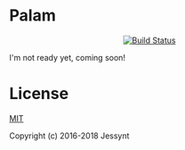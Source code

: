 # Palam

<p align="center">
  <a href="https://travis-ci.org/jessynt/Palam"><img src="https://api.travis-ci.org/jessynt/Palam.svg?branch=master" alt="Build Status"></a>
</p>

I'm not ready yet, coming soon!

# License

[MIT](http://opensource.org/licenses/MIT)

Copyright (c) 2016-2018 Jessynt
